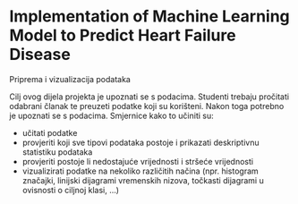 # Implementation of Machine Learning Model to Predict Heart Failure Disease
Priprema i vizualizacija podataka

Cilj ovog dijela projekta je upoznati se s podacima. Studenti trebaju pročitati odabrani članak
te preuzeti podatke koji su korišteni. Nakon toga potrebno je upoznati se s podacima.
Smjernice kako to učiniti su:
- učitati podatke
- provjeriti koji sve tipovi podataka postoje i prikazati deskriptivnu statistiku podataka
- provjeriti postoje li nedostajuće vrijednosti i stršeće vrijednosti
- vizualizirati podatke na nekoliko različitih načina (npr. histogram značajki, linijski
dijagrami vremenskih nizova, točkasti dijagrami u ovisnosti o ciljnoj klasi, …)
